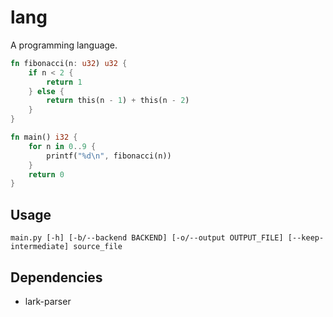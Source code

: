 # lang

A programming language.

```rs
fn fibonacci(n: u32) u32 {
    if n < 2 {
        return 1
    } else {
        return this(n - 1) + this(n - 2)
    }
}

fn main() i32 {
    for n in 0..9 {
        printf("%d\n", fibonacci(n))
    }
    return 0
}
```

## Usage

`main.py [-h] [-b/--backend BACKEND] [-o/--output OUTPUT_FILE] [--keep-intermediate] source_file`

## Dependencies

- lark-parser